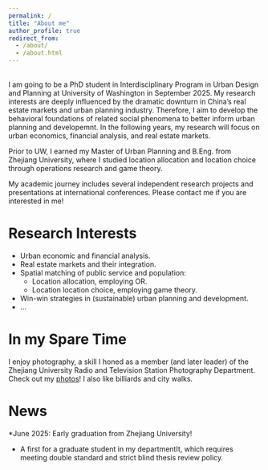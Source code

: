 ```yaml
---
permalink: /
title: "About me"
author_profile: true
redirect_from: 
  - /about/
  - /about.html
---
```

<br>
I am going to be a PhD student in Interdisciplinary Program in Urban Design and Planning at University of Washington in September 2025. My research interests are deeply influenced by the dramatic downturn in China’s real estate markets and urban planning industry. Therefore, I aim to develop the behavioral foundations of related social phenomena to better inform urban planning and developemnt. In the following years, my research will focus on urban economics, financial analysis, and real estate markets.  

Prior to UW, I earned my Master of Urban Planning and B.Eng. from Zhejiang University, where I studied location allocation and location choice through operations research and game theory.  
 
My academic journey includes several independent research projects and presentations at international conferences. Please contact me if you are interested in me!  

Research Interests
======
* Urban economic and financial analysis.  
* Real estate markets and their integration.  
* Spatial matching of public service and population:
  * Location allocation, employing OR.
  * Location location choice, employing game theory.    
* Win-win strategies in (sustainable) urban planning and development.  
* ...

In my Spare Time
======
I enjoy photography, a skill I honed as a member (and later leader) of the Zhejiang University Radio and Television Station Photography Department. Check out my [photos](https://hlpgallery.mysxl.cn/)! I also like billiards and city walks.

News
======
*June 2025: Early graduation from Zhejiang University!
  * A first for a graduate student in my departmentIt, which requires meeting double standard and strict blind thesis review policy.
